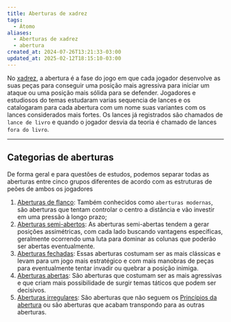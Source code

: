 ```yaml
---
title: Aberturas de xadrez
tags:
  - Átomo
aliases:
  - Aberturas de xadrez
  - abertura
created_at: 2024-07-26T13:21:33-03:00
updated_at: 2025-02-12T18:15:10-03:00
---
```


No [xadrez](content/atomos/2024/08/06/Xadrez.md), a abertura é a fase do jogo em que cada jogador desenvolve as suas peças para conseguir uma posição mais agressiva para iniciar um ataque ou uma posição mais sólida para se defender. Jogadores e estudiosos do temas estudaram varias sequencia de lances e os catalogaram para cada abertura com um nome suas variantes com os lances considerados mais fortes. Os lances já registrados são chamados de `lance de livro` e quando o jogador desvia da teoria é chamado de lances `fora do livro`.

---
## Categorias de aberturas

De forma geral e para questões de estudos, podemos separar todas as aberturas entre cinco grupos diferentes de acordo com as estruturas de peões de ambos os jogadores

1. [Aberturas de flanco](content/atomos/2024/07/26/Xadrez_Aberturas_de_flanco.md): Também conhecidos como `aberturas modernas`, são aberturas que tentam controlar o centro a distância e vão investir em uma pressão à longo prazo; 
2. [Aberturas semi-abertos](content/atomos/2024/10/13/Xadrez_Aberturas_semi_abertos.md): As aberturas semi-abertas tendem a gerar posições assimétricas, com cada lado buscando vantagens específicas, geralmente ocorrendo uma luta para dominar as colunas que poderão ser abertas eventualmente.
3. [Aberturas fechadas](content/atomos/2024/07/07/Aberturas_fechadas.md): Essas aberturas costumam ser as mais clássicas e levam para um jogo mais estratégico e com mais manobras de peças para eventualmente tentar invadir ou quebrar a posição inimiga.
4. [Aberturas abertas](content/atomos/2024/07/07/Xadrez_Aberturas_abertas.md): São aberturas que costumam ser as mais agressivas e que criam mais possibilidade de surgir temas táticos que podem ser decisivos.
5. [Aberturas irregulares](content/atomos/2024/07/26/Xadrez_Aberturas_irregulares.md): São aberturas que não seguem os [Princípios da abertura](content/atomos/2024/10/13/Principios_da_abertura.md) ou são aberturas que acabam transpondo para as outras aberturas.